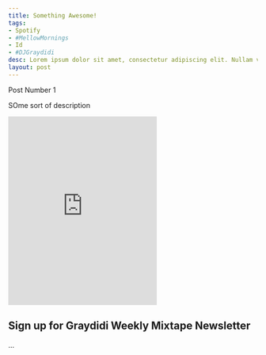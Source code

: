 ```yaml
---
title: Something Awesome!
tags:
- Spotify
- #MellowMornings
- Id
- #DJGraydidi
desc: Lorem ipsum dolor sit amet, consectetur adipiscing elit. Nullam vehicula gravida felis et dapibus.
layout: post
---
```


Post Number 1
<!-- more -->
SOme sort of description


<iframe src="https://open.spotify.com/embed/playlist/0GbE6SJ6oD97I8UPCuvzD5" width="300" height="380" frameborder="0" allowtransparency="true" allow="encrypted-media"></iframe>



## Sign up for Graydidi Weekly Mixtape Newsletter
...
